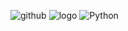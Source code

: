 ![github](https://img.shields.io/badge/GitHub-000000?style=for-the-badge&logo=GitHub&logoColor=white)
![logo](https://cdn.discordapp.com/attachments/808024783022325802/864193064302411776/logo.gif)
![Python](https://img.shields.io/badge/Python-000000?style=for-the-badge&logo=Python&logoColor=blue)
